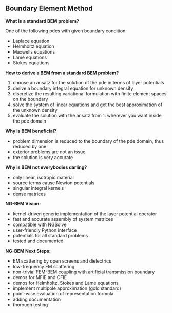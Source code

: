 Boundary Element Method
------------------------

**What is a standard BEM problem?**

One of the following pdes with given boundary condition:

- Laplace equation 
- Helmholtz equation 
- Maxwells equations 
- Lamé equations 
- Stokes equations 

**How to derive a BEM from a standard BEM problem?**

1. choose an ansatz for the solution of the pde in terms of layer potentials
2. derive a boundary integral equation for unknown density
3. discretize the resulting variational formulation with finite element spaces on the boundary 
4. solve the system of linear equations and get the best approximation of the unknown density
4. evaluate the solution with the ansatz from 1. wherever you want inside the pde domain

**Why is BEM beneficial?** 

- problem dimension is reduced to the boundary of the pde domain, thus reduced by one
- exterior problems are not an issue
- the solution is very accurate 

**Why is BEM not everybodies darling?** 

- only linear, isotropic material 
- source terms cause Newton potentials 
- singular integral kernels
- dense matrices

**NG-BEM Vision:** 

- kernel-driven generic implementation of the layer potential operator 
- fast and accurate assembly of system matrices 
- compatible with NGSolve 
- user-friendly Python interface  
- potentials for all standard problems
- tested and documented    

**NG-BEM Next Steps:**

- EM scattering by open screens and dielectrics
- low-frequency EM scattering
- non-trivial FEM-BEM coupling with artificial transmission boundary
- demos for MFIE and CFIE
- demos for Helmholtz, Stokes and Lamé equations
- implement multipole approximation (gold standard)
- point-wise evaluation of representation formula 
- adding documentation 
- thorough testing 
